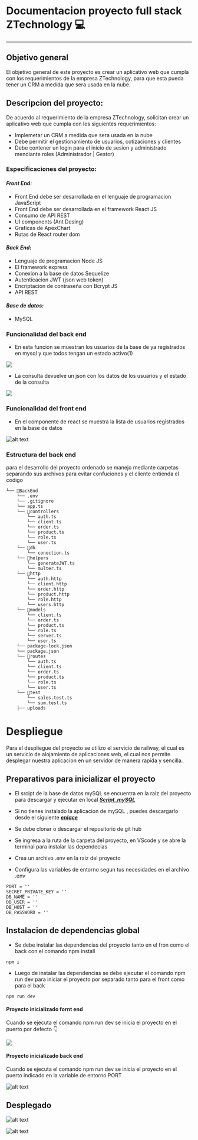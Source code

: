 # Documentacion proyecto full stack ZTechnology 💻
---
## Objetivo general
El objetivo general de este proyecto es crear un aplicativo web que cumpla con los requerimientos de la empresa ZTechnology, para que esta pueda tener un CRM a medida que sera usada en la nube.

## Descripcion del proyecto:
De acuerdo al requerimiento de la empresa ZTechnology, solicitan crear un aplicativo web que cumpla con los siguientes requerimientos: 

- Implemetar un CRM a medida que sera usada en la nube
- Debe permitir el gestionamiento de usuarios, cotizaciones y clientes
- Debe contener un login para el inicio de sesion y administrado mendiante roles (Administrador | Gestor)

### Especificaciones del proyecto:

#### *Front End:*
- Front End debe ser desarrollada en el lenguaje de programacion JavaScript 
- Front End debe ser desarrollada en el framework React JS
- Consumo de API REST
- UI components (Ant Desing)
- Graficas de ApexChart
- Rutas de React router dom 
#### *Back End:*
- Lenguaje de programacion Node JS
- El framework express
- Conexion a la base de datos Sequelize 
- Autenticacion JWT (json web token)
- Encriptacion de contraseña con Bcrypt JS
- API REST
#### *Base de datos:*
- MySQL


### Funcionalidad del back end 
- En esta funcion se muestran los usuarios de la base de ya registrados en mysql y que todos tengan un estado activo(1) 

![](image.png)

- La consulta devuelve un json con los datos de los usuarios y el estado de la consulta

![](image-1.png)

### Funcionalidad del front end
- En el componente de react se muestra la lista de usuarios registrados en la base de datos

![alt text](image-2.png)


### Estructura del back end
para el desarrollo del proyecto ordenado se manejo mediante carpetas separando sus archivos para evitar confuciones y el cliente entienda el codigo

```
└── 📁BackEnd
    └── .env
    └── .gitignore
    └── app.ts
    └── 📁controllers
        └── auth.ts
        └── client.ts
        └── order.ts
        └── product.ts
        └── role.ts
        └── user.ts
    └── 📁db
        └── conection.ts
    └── 📁helpers
        └── generateJWT.ts
        └── multer.ts
    └── 📁http
        └── auth.http
        └── client.http
        └── order.http
        └── product.http
        └── role.http
        └── users.http
    └── 📁models
        └── client.ts
        └── order.ts
        └── product.ts
        └── role.ts
        └── server.ts
        └── user.ts
    └── package-lock.json
    └── package.json
    └── 📁routes
        └── auth.ts
        └── client.ts
        └── order.ts
        └── product.ts
        └── role.ts
        └── user.ts
    └── 📁test
        └── sales.test.ts
        └── sum.test.ts
    ├── uploads
```

# Despliegue
Para el despliegue del proyecto se utilizo el servicio de railway, el cual es un servicio de alojamiento de aplicaciones web, el cual nos permite desplegar nuestra aplicacion en un servidor de manera rapida y sencilla.

## Preparativos para inicializar el proyecto
- El srcipt de la base de datos mySQL se encuentra en la raiz del proyecto para descargar y ejecutar en local **_[Script_mySQL](/DOCS/Ztecnology-app.sql)_**

- Si no tienes instalado la aplicacion de mySQL , puedes descargarlo desde el siguiente **_[enlace](https://dev.mysql.com/downloads/mysql/)_** 

- Se debe clonar o descargar el repositorio de git hub
- Se ingresa a la ruta de la carpeta del proyecto, en VScode y se abre la terminal para instalar las dependecias
- Crea un archivo .env en la raiz del proyecto
- Configura las variables de entorno segun tus necesidades en el archivo .env
```
PORT = ''
SECRET_PRIVATE_KEY = ''
DB_NAME = ''
DB_USER = ''
DB_HOST = ''
DB_PASSWORD = ''
```


## Instalacion de dependencias global
- Se debe instalar las dependencias del proyecto tanto en el fron como el back con el comando npm install
```
npm i
```
- Luego de instalar las dependencias se debe ejecutar el comando npm run dev para iniciar el proyecto por separado tanto para el front como para el back
```
npm run dev
```

#### Proyecto inicializado fornt end
Cuando se ejecuta el comando npm run dev se inicia el proyecto en el puerto por defecto 👇

![](image-3.png) 

#### Proyecto inicializado back end
Cuando se ejecuta el comando npm run dev se inicia el proyecto en el puerto indicado en la variable de entorno PORT

![alt text](image-4.png)

## Desplegado
![alt text](image-5.png)

![alt text](image-6.png)
